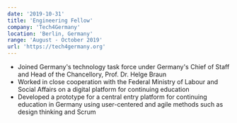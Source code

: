 ```yaml
---
date: '2019-10-31'
title: 'Engineering Fellow'
company: 'Tech4Germany'
location: 'Berlin, Germany'
range: 'August - October 2019'
url: 'https://tech4germany.org'
---
```


- Joined Germany's technology task force under Germany's Chief of Staff and Head of the Chancellory, Prof. Dr. Helge Braun
- Worked in close cooperation with the Federal Ministry of Labour and Social Affairs on a digital platform for continuing education
- Developed a prototype for a central entry platform for continuing education in Germany using user-centered and agile methods such as design thinking and Scrum

